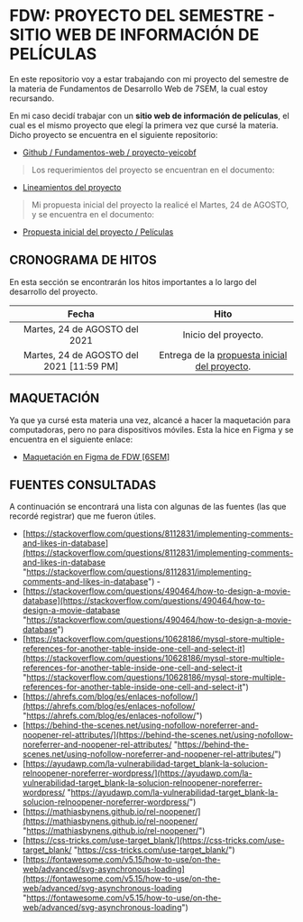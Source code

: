 # FDW: PROYECTO DEL SEMESTRE - SITIO WEB DE INFORMACIÓN DE PELÍCULAS

En este repositorio voy a estar trabajando con mi proyecto del semestre de la
materia de Fundamentos de Desarrollo Web de 7SEM, la cual estoy recursando.

En mi caso decidí trabajar con un **sitio web de información de películas**, el
cual es el mismo proyecto que elegí la primera vez que cursé la materia. Dicho
proyecto se encuentra en el siguiente repositorio:

- [Github / Fundamentos-web / proyecto-yeicobf](https://github.com/Fundamentos-Web/proyecto-yeicobF "Github / Fundamentos-web / proyecto-yeicobf")

> Los requerimientos del proyecto se encuentran en el documento:

- [Lineamientos del proyecto](DOCUMENTOS/Lineamientos%20del%20proyecto.pdf "Lineamientos del proyecto")

> Mi propuesta inicial del proyecto la realicé el Martes, 24 de AGOSTO, y se
> encuentra en el documento:

- [Propuesta inicial del proyecto / Películas](DOCUMENTOS/FDW_PropuestaInicialProyecto_Martes-24-AGOSTO-2021.pdf "Propuesta inicial del proyecto / Películas")

## CRONOGRAMA DE HITOS

En esta sección se encontrarán los hitos importantes a lo largo del desarrollo
del proyecto.

|                  Fecha                   |                                                                        Hito                                                                         |
| :--------------------------------------: | :-------------------------------------------------------------------------------------------------------------------------------------------------: |
|      Martes, 24 de AGOSTO del 2021       |                                                                Inicio del proyecto.                                                                 |
| Martes, 24 de AGOSTO del 2021 [11:59 PM] | Entrega de la [propuesta inicial del proyecto](DOCUMENTOS/FDW_PropuestaInicialProyecto_Martes-24-AGOSTO-2021.pdf "Propuesta inicial del proyecto"). |

## MAQUETACIÓN

Ya que ya cursé esta materia una vez, alcancé a hacer la maquetación para
computadoras, pero no para dispositivos móviles. Esta la hice en Figma y se
encuentra en el siguiente enlace:

- [Maquetación en Figma de FDW [6SEM]](https://www.figma.com/file/gKba72jKVkr2P3BkLNTXH9/MOVIES-WEBSITE-FDW-PROYECTO-6SEM-MAYO-2021?node-id=0%3A1 "Maquetación en Figma de FDW [6SEM]")

## FUENTES CONSULTADAS

A continuación se encontrará una lista con algunas de las fuentes (las que
recordé registrar) que me fueron útiles.

- [https://stackoverflow.com/questions/8112831/implementing-comments-and-likes-in-database](https://stackoverflow.com/questions/8112831/implementing-comments-and-likes-in-database "https://stackoverflow.com/questions/8112831/implementing-comments-and-likes-in-database") -[]("")
- [https://stackoverflow.com/questions/490464/how-to-design-a-movie-database](https://stackoverflow.com/questions/490464/how-to-design-a-movie-database "https://stackoverflow.com/questions/490464/how-to-design-a-movie-database")
- [https://stackoverflow.com/questions/10628186/mysql-store-multiple-references-for-another-table-inside-one-cell-and-select-it](https://stackoverflow.com/questions/10628186/mysql-store-multiple-references-for-another-table-inside-one-cell-and-select-it "https://stackoverflow.com/questions/10628186/mysql-store-multiple-references-for-another-table-inside-one-cell-and-select-it")
- [https://ahrefs.com/blog/es/enlaces-nofollow/](https://ahrefs.com/blog/es/enlaces-nofollow/ "https://ahrefs.com/blog/es/enlaces-nofollow/")
- [https://behind-the-scenes.net/using-nofollow-noreferrer-and-noopener-rel-attributes/](https://behind-the-scenes.net/using-nofollow-noreferrer-and-noopener-rel-attributes/ "https://behind-the-scenes.net/using-nofollow-noreferrer-and-noopener-rel-attributes/")
- [https://ayudawp.com/la-vulnerabilidad-target_blank-la-solucion-relnoopener-noreferrer-wordpress/](https://ayudawp.com/la-vulnerabilidad-target_blank-la-solucion-relnoopener-noreferrer-wordpress/ "https://ayudawp.com/la-vulnerabilidad-target_blank-la-solucion-relnoopener-noreferrer-wordpress/")
- [https://mathiasbynens.github.io/rel-noopener/](https://mathiasbynens.github.io/rel-noopener/ "https://mathiasbynens.github.io/rel-noopener/")
- [https://css-tricks.com/use-target_blank/](https://css-tricks.com/use-target_blank/ "https://css-tricks.com/use-target_blank/")
- [https://fontawesome.com/v5.15/how-to-use/on-the-web/advanced/svg-asynchronous-loading](https://fontawesome.com/v5.15/how-to-use/on-the-web/advanced/svg-asynchronous-loading "https://fontawesome.com/v5.15/how-to-use/on-the-web/advanced/svg-asynchronous-loading")
